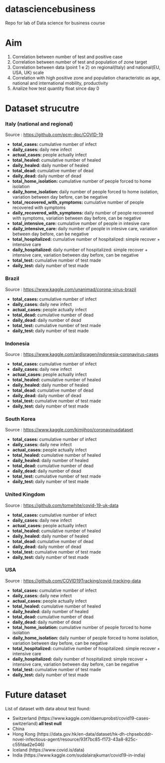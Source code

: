 # datasciencebusiness
Repo for lab of Data science for business course

# Aim
<ol>
  <li>Correlation between number of test and positive case</li>
  <li>Correlation between number of test and population of zone target</li>
  <li>Correlation between data (point 1 e 2) on regional(Italy) and national(EU, USA, UK) scale </li>
  <li>Correlation with high positive zone and population characteristic as age, national and international mobility, productivity</li>
  <li>Analize how test quantity float since day 0</li>
</ol>  

# Dataset strucutre

### Italy (national and regional)

Source : https://github.com/pcm-dpc/COVID-19 <br/>
<ul>
<li><b>total_cases: </b>cumulative number of infect<br></li>
<li><b>daily_cases: </b>daily new infect<br></li>
<li><b>actual_cases: </b>people actually infect<br></li>
<li><b>total_healed: </b>cumulative number of healed<br></li>
<li><b>daily_healed: </b>daily number of healed<br></li>
<li><b>total_dead: </b>cumulative number of dead<br></li>
<li><b>daily_dead: </b>daily number of dead<br></li>
<li><b>total_home_isolation: </b>cumulative number of people forced to home isolation<br></li>
<li><b>daily_home_isolation: </b>daily number of people forced to home isolation, variation between day before, can be negative<br></li>
<li><b>total_recovered_with_symptoms: </b>cumulative number of people recovered with symptoms<br></li>
<li><b>daily_recovered_with_symptoms: </b>daily number of people recovered with symptoms, variation between day before, can be negative<br></li>
<li><b>total_intensive_care: </b>cumulative number of people in intesive care<br></li>
<li><b>daily_intensive_care: </b>daily number of people in intesive care, variation between day before, can be negative<br></li>
<li><b>total_hospitalized: </b>cumulative number of hospitalized: simple recover + intensive care<br></li>
<li><b>daily_hospitalized: </b>daily number of hospitalized: simple recover + intensive care, variation between day before, can be negative<br></li>
<li><b>total_test: </b>cumulative number of test made<br></li>
<li><b>daily_test: </b>daily number of test made<br></li>
</ul>

### Brazil

Source : https://www.kaggle.com/unanimad/corona-virus-brazil <br/>
<ul>
<li><b>total_cases: </b>cumulative number of infect<br></li>
<li><b>daily_cases: </b>daily new infect<br></li>
<li><b>actual_cases: </b>people actually infect<br></li>
<li><b>total_dead: </b>cumulative number of dead<br></li>
<li><b>daily_dead: </b>daily number of dead<br></li>
<li><b>total_test: </b>cumulative number of test made<br></li>
<li><b>daily_test: </b>daily number of test made<br></li>
</ul>

### Indonesia

Source : https://www.kaggle.com/ardisragen/indonesia-coronavirus-cases <br/>
<ul>
<li><b>total_cases: </b>cumulative number of infect<br></li>
<li><b>daily_cases: </b>daily new infect<br></li>
<li><b>actual_cases: </b>people actually infect<br></li>
<li><b>total_healed: </b>cumulative number of healed<br></li>
<li><b>daily_healed: </b>daily number of healed<br></li>
<li><b>total_dead: </b>cumulative number of dead<br></li>
<li><b>daily_dead: </b>daily number of dead<br></li>
<li><b>total_test: </b>cumulative number of test made<br></li>
<li><b>daily_test: </b>daily number of test made<br></li>
</ul>

### South Korea

Source : https://www.kaggle.com/kimjihoo/coronavirusdataset <br/>
<ul>
<li><b>total_cases: </b>cumulative number of infect<br></li>
<li><b>daily_cases: </b>daily new infect<br></li>
<li><b>actual_cases: </b>people actually infect<br></li>
<li><b>total_healed: </b>cumulative number of healed<br></li>
<li><b>daily_healed: </b>daily number of healed<br></li>
<li><b>total_dead: </b>cumulative number of dead<br></li>
<li><b>daily_dead: </b>daily number of dead<br></li>
<li><b>total_test: </b>cumulative number of test made<br></li>
<li><b>daily_test: </b>daily number of test made<br></li>
</ul>

### United Kingdom

Source : https://github.com/tomwhite/covid-19-uk-data <br/>
<ul>
<li><b>total_cases: </b>cumulative number of infect<br></li>
<li><b>daily_cases: </b>daily new infect<br></li>
<li><b>actual_cases: </b>people actually infect<br></li>
<li><b>total_healed: </b>cumulative number of healed<br></li>
<li><b>daily_healed: </b>daily number of healed<br></li>
<li><b>total_dead: </b>cumulative number of dead<br></li>
<li><b>daily_dead: </b>daily number of dead<br></li>
<li><b>total_test: </b>cumulative number of test made<br></li>
<li><b>daily_test: </b>daily number of test made<br></li>
</ul>

### USA

Source : https://github.com/COVID19Tracking/covid-tracking-data <br/>
<ul>
<li><b>total_cases: </b>cumulative number of infect<br></li>
<li><b>daily_cases: </b>daily new infect<br></li>
<li><b>actual_cases: </b>people actually infect<br></li>
<li><b>total_healed: </b>cumulative number of healed<br></li>
<li><b>daily_healed: </b>daily number of healed<br></li>
<li><b>total_dead: </b>cumulative number of dead<br></li>
<li><b>daily_dead: </b>daily number of dead<br></li>
<li><b>total_home_isolation: </b>cumulative number of people forced to home isolation<br></li>
<li><b>daily_home_isolation: </b>daily number of people forced to home isolation, variation between day before, can be negative<br></li>
<li><b>total_hospitalized: </b>cumulative number of hospitalized: simple recover + intensive care<br></li>
<li><b>daily_hospitalized: </b>daily number of hospitalized: simple recover + intensive care, variation between day before, can be negative<br></li>
<li><b>total_test: </b>cumulative number of test made<br></li>
<li><b>daily_test: </b>daily number of test made<br></li>
</ul>

# Future dataset 
List of dataset with data about test found:<br/>

<ul>
  <li>Switzerland (https://www.kaggle.com/daenuprobst/covid19-cases-switzerland)<strong> all test null </strong></li>
  <li>China</li>
  <li> Hong Kong (https://data.gov.hk/en-data/dataset/hk-dh-chpsebcddr-novel-infectious-agent/resource/93f7bc85-f173-43a8-825c-c55fdad2e046) </li>
  <li> Iceland (https://www.covid.is/data)</li>
  <li> India (https://www.kaggle.com/sudalairajkumar/covid19-in-india)</li>
</ul>  
